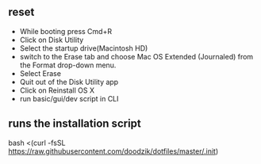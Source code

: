 ## reset

* While booting press Cmd+R
* Click on Disk Utility
* Select the startup drive(Macintosh HD)
* switch to the Erase tab and choose Mac OS Extended (Journaled) from the Format drop-down menu. 
* Select Erase
* Quit out of the Disk Utility app
* Click on Reinstall OS X
* run basic/gui/dev script in CLI 

## runs the installation script
bash <(curl -fsSL https://raw.githubusercontent.com/doodzik/dotfiles/master/.init)
